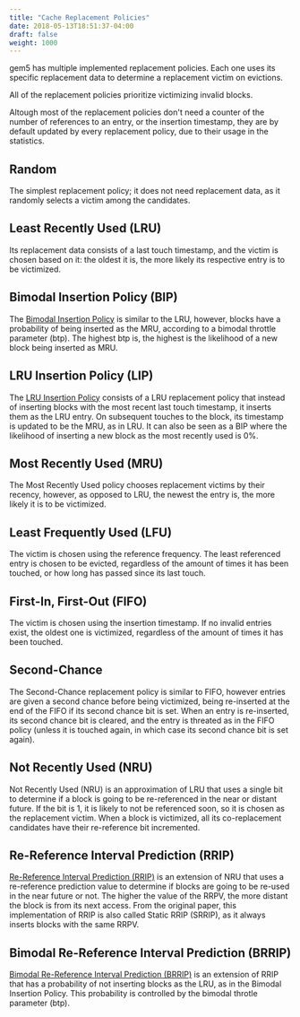 ```yaml
---
title: "Cache Replacement Policies"
date: 2018-05-13T18:51:37-04:00
draft: false
weight: 1000
---
```


gem5 has multiple implemented replacement policies. Each one uses its
specific replacement data to determine a replacement victim on
evictions.

All of the replacement policies prioritize victimizing invalid blocks.

Altough most of the replacement policies don't need a counter of the
number of references to an entry, or the insertion timestamp, they are
by default updated by every replacement policy, due to their usage in
the statistics.

## Random

The simplest replacement policy; it does not need replacement data, as
it randomly selects a victim among the candidates.

## Least Recently Used (LRU)

Its replacement data consists of a last touch timestamp, and the victim
is chosen based on it: the oldest it is, the more likely its respective
entry is to be victimized.

## Bimodal Insertion Policy (BIP)

The [Bimodal Insertion
Policy](https://dl.acm.org/citation.cfm?id=1250709) is similar to the
LRU, however, blocks have a probability of being inserted as the MRU,
according to a bimodal throttle parameter (btp). The highest btp is, the
highest is the likelihood of a new block being inserted as MRU.

## LRU Insertion Policy (LIP)

The [LRU Insertion Policy](https://dl.acm.org/citation.cfm?id=1250709)
consists of a LRU replacement policy that instead of inserting blocks
with the most recent last touch timestamp, it inserts them as the LRU
entry. On subsequent touches to the block, its timestamp is updated to
be the MRU, as in LRU. It can also be seen as a BIP where the likelihood
of inserting a new block as the most recently used is 0%.

## Most Recently Used (MRU)

The Most Recently Used policy chooses replacement victims by their
recency, however, as opposed to LRU, the newest the entry is, the more
likely it is to be victimized.

## Least Frequently Used (LFU)

The victim is chosen using the reference frequency. The least referenced
entry is chosen to be evicted, regardless of the amount of times it has
been touched, or how long has passed since its last touch.

## First-In, First-Out (FIFO)

The victim is chosen using the insertion timestamp. If no invalid
entries exist, the oldest one is victimized, regardless of the amount of
times it has been touched.

## Second-Chance

The Second-Chance replacement policy is similar to FIFO, however entries
are given a second chance before being victimized, being re-inserted at
the end of the FIFO if its second chance bit is set. When an entry is
re-inserted, its second chance bit is cleared, and the entry is threated
as in the FIFO policy (unless it is touched again, in which case its
second chance bit is set again).

## Not Recently Used (NRU)

Not Recently Used (NRU) is an approximation of LRU that uses a single
bit to determine if a block is going to be re-referenced in the near or
distant future. If the bit is 1, it is likely to not be referenced soon,
so it is chosen as the replacement victim. When a block is victimized,
all its co-replacement candidates have their re-reference bit
incremented.

## Re-Reference Interval Prediction (RRIP)

[Re-Reference Interval Prediction
(RRIP)](https://dl.acm.org/citation.cfm?id=1815971) is an extension of
NRU that uses a re-reference prediction value to determine if blocks are
going to be re-used in the near future or not. The higher the value of
the RRPV, the more distant the block is from its next access. From the
original paper, this implementation of RRIP is also called Static RRIP
(SRRIP), as it always inserts blocks with the same RRPV.

## Bimodal Re-Reference Interval Prediction (BRRIP)

[Bimodal Re-Reference Interval Prediction
(BRRIP)](https://dl.acm.org/citation.cfm?id=1815971) is an extension of
RRIP that has a probability of not inserting blocks as the LRU, as in
the Bimodal Insertion Policy. This probability is controlled by the
bimodal throtle parameter (btp).

